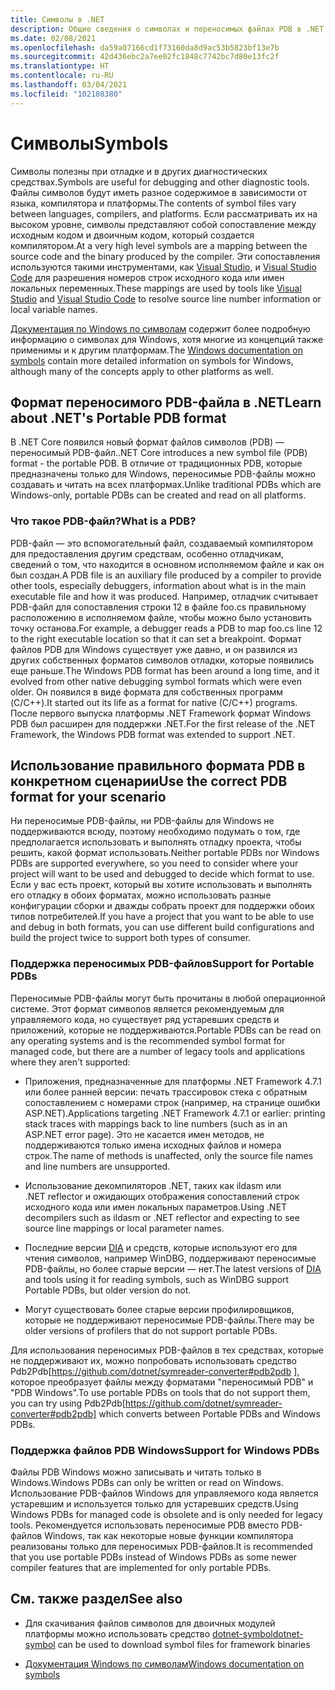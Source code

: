 ```yaml
---
title: Символы в .NET
description: Общие сведения о символах и переносимых файлах PDB в .NET
ms.date: 02/08/2021
ms.openlocfilehash: da59a07166cd1f73160da8d9ac53b5823bf13e7b
ms.sourcegitcommit: 42d436ebc2a7ee02fc1848c7742bc7d80e13fc2f
ms.translationtype: HT
ms.contentlocale: ru-RU
ms.lasthandoff: 03/04/2021
ms.locfileid: "102108380"
---
```

# <a name="symbols"></a><span data-ttu-id="4872f-103">Символы</span><span class="sxs-lookup"><span data-stu-id="4872f-103">Symbols</span></span>

<span data-ttu-id="4872f-104">Символы полезны при отладке и в других диагностических средствах.</span><span class="sxs-lookup"><span data-stu-id="4872f-104">Symbols are useful for debugging and other diagnostic tools.</span></span> <span data-ttu-id="4872f-105">Файлы символов будут иметь разное содержимое в зависимости от языка, компилятора и платформы.</span><span class="sxs-lookup"><span data-stu-id="4872f-105">The contents of symbol files vary between languages, compilers, and platforms.</span></span> <span data-ttu-id="4872f-106">Если рассматривать их на высоком уровне, символы представляют собой сопоставление между исходным кодом и двоичным кодом, который создается компилятором.</span><span class="sxs-lookup"><span data-stu-id="4872f-106">At a very high level symbols are a mapping between the source code and the binary produced by the compiler.</span></span> <span data-ttu-id="4872f-107">Эти сопоставления используются такими инструментами, как [Visual Studio](/visualstudio/debugger/what-is-debugging), и [Visual Studio Code](https://code.visualstudio.com/Docs/editor/debugging) для разрешения номеров строк исходного кода или имен локальных переменных.</span><span class="sxs-lookup"><span data-stu-id="4872f-107">These mappings are used by tools like [Visual Studio](/visualstudio/debugger/what-is-debugging) and [Visual Studio Code](https://code.visualstudio.com/Docs/editor/debugging) to resolve source line number information or local variable names.</span></span>

<span data-ttu-id="4872f-108">[Документация по Windows по символам](/windows/win32/dxtecharts/debugging-with-symbols) содержит более подробную информацию о символах для Windows, хотя многие из концепций также применимы и к другим платформам.</span><span class="sxs-lookup"><span data-stu-id="4872f-108">The [Windows documentation on symbols](/windows/win32/dxtecharts/debugging-with-symbols) contain more detailed information on symbols for Windows, although many of the concepts apply to other platforms as well.</span></span>

## <a name="learn-about-nets-portable-pdb-format"></a><span data-ttu-id="4872f-109">Формат переносимого PDB-файла в .NET</span><span class="sxs-lookup"><span data-stu-id="4872f-109">Learn about .NET's Portable PDB format</span></span>

<span data-ttu-id="4872f-110">В .NET Core появился новый формат файлов символов (PDB) — переносимый PDB-файл.</span><span class="sxs-lookup"><span data-stu-id="4872f-110">.NET Core introduces a new symbol file (PDB) format - the portable PDB.</span></span> <span data-ttu-id="4872f-111">В отличие от традиционных PDB, которые предназначены только для Windows, переносимые PDB-файлы можно создавать и читать на всех платформах.</span><span class="sxs-lookup"><span data-stu-id="4872f-111">Unlike traditional PDBs which are Windows-only, portable PDBs can be created and read on all platforms.</span></span>

### <a name="what-is-a-pdb"></a><span data-ttu-id="4872f-112">Что такое PDB-файл?</span><span class="sxs-lookup"><span data-stu-id="4872f-112">What is a PDB?</span></span>

<span data-ttu-id="4872f-113">PDB-файл — это вспомогательный файл, создаваемый компилятором для предоставления другим средствам, особенно отладчикам, сведений о том, что находится в основном исполняемом файле и как он был создан.</span><span class="sxs-lookup"><span data-stu-id="4872f-113">A PDB file is an auxiliary file produced by a compiler to provide other tools, especially debuggers, information about what is in the main executable file and how it was produced.</span></span> <span data-ttu-id="4872f-114">Например, отладчик считывает PDB-файл для сопоставления строки 12 в файле foo.cs правильному расположению в исполняемом файле, чтобы можно было установить точку останова.</span><span class="sxs-lookup"><span data-stu-id="4872f-114">For example, a debugger reads a PDB to map foo.cs line 12 to the right executable location so that it can set a breakpoint.</span></span> <span data-ttu-id="4872f-115">Формат файлов PDB для Windows существует уже давно, и он развился из других собственных форматов символов отладки, которые появились еще раньше.</span><span class="sxs-lookup"><span data-stu-id="4872f-115">The Windows PDB format has been around a long time, and it evolved from other native debugging symbol formats which were even older.</span></span> <span data-ttu-id="4872f-116">Он появился в виде формата для собственных программ (C/C++).</span><span class="sxs-lookup"><span data-stu-id="4872f-116">It started out its life as a format for native (C/C++) programs.</span></span> <span data-ttu-id="4872f-117">После первого выпуска платформы .NET Framework формат Windows PDB был расширен для поддержки .NET.</span><span class="sxs-lookup"><span data-stu-id="4872f-117">For the first release of the .NET Framework, the Windows PDB format was extended to support .NET.</span></span>

## <a name="use-the-correct-pdb-format-for-your-scenario"></a><span data-ttu-id="4872f-118">Использование правильного формата PDB в конкретном сценарии</span><span class="sxs-lookup"><span data-stu-id="4872f-118">Use the correct PDB format for your scenario</span></span>

<span data-ttu-id="4872f-119">Ни переносимые PDB-файлы, ни PDB-файлы для Windows не поддерживаются всюду, поэтому необходимо подумать о том, где предполагается использовать и выполнять отладку проекта, чтобы решить, какой формат использовать.</span><span class="sxs-lookup"><span data-stu-id="4872f-119">Neither portable PDBs nor Windows PDBs are supported everywhere, so you need to consider where your project will want to be used and debugged to decide which format to use.</span></span> <span data-ttu-id="4872f-120">Если у вас есть проект, который вы хотите использовать и выполнять его отладку в обоих форматах, можно использовать разные конфигурации сборки и дважды собрать проект для поддержки обоих типов потребителей.</span><span class="sxs-lookup"><span data-stu-id="4872f-120">If you have a project that you want to be able to use and debug in both formats, you can use different build configurations and build the project twice to support both types of consumer.</span></span>

### <a name="support-for-portable-pdbs"></a><span data-ttu-id="4872f-121">Поддержка переносимых PDB-файлов</span><span class="sxs-lookup"><span data-stu-id="4872f-121">Support for Portable PDBs</span></span>

<span data-ttu-id="4872f-122">Переносимые PDB-файлы могут быть прочитаны в любой операционной системе. Этот формат символов является рекомендуемым для управляемого кода, но существует ряд устаревших средств и приложений, которые не поддерживаются.</span><span class="sxs-lookup"><span data-stu-id="4872f-122">Portable PDBs can be read on any operating systems and is the recommended symbol format for managed code, but there are a number of legacy tools and applications where they aren't supported:</span></span>

* <span data-ttu-id="4872f-123">Приложения, предназначенные для платформы .NET Framework 4.7.1 или более ранней версии: печать трассировок стека с обратным сопоставлением с номерами строк (например, на странице ошибки ASP.NET).</span><span class="sxs-lookup"><span data-stu-id="4872f-123">Applications targeting .NET Framework 4.7.1 or earlier: printing stack traces with mappings back to line numbers (such as in an ASP.NET error page).</span></span> <span data-ttu-id="4872f-124">Это не касается имен методов, не поддерживаются только имена исходных файлов и номера строк.</span><span class="sxs-lookup"><span data-stu-id="4872f-124">The name of methods is unaffected, only the source file names and line numbers are unsupported.</span></span>

* <span data-ttu-id="4872f-125">Использование декомпиляторов .NET, таких как ildasm или .NET reflector и ожидающих отображения сопоставлений строк исходного кода или имен локальных параметров.</span><span class="sxs-lookup"><span data-stu-id="4872f-125">Using .NET decompilers such as ildasm or .NET reflector and expecting to see source line mappings or local parameter names.</span></span>

* <span data-ttu-id="4872f-126">Последние версии [DIA](/visualstudio/debugger/debug-interface-access/debug-interface-access-sdk) и средств, которые используют его для чтения символов, например WinDBG, поддерживают переносимые PDB-файлы, но более старые версии — нет.</span><span class="sxs-lookup"><span data-stu-id="4872f-126">The latest versions of [DIA](/visualstudio/debugger/debug-interface-access/debug-interface-access-sdk) and tools using it for reading symbols, such as WinDBG support Portable PDBs, but older version do not.</span></span>

* <span data-ttu-id="4872f-127">Могут существовать более старые версии профилировщиков, которые не поддерживают переносимые PDB-файлы.</span><span class="sxs-lookup"><span data-stu-id="4872f-127">There may be older versions of profilers that do not support portable PDBs.</span></span>

<span data-ttu-id="4872f-128">Для использования переносимых PDB-файлов в тех средствах, которые не поддерживают их, можно попробовать использовать средство Pdb2Pdb[https://github.com/dotnet/symreader-converter#pdb2pdb ], которое преобразует файлы между форматами "переносимый PDB" и "PDB Windows".</span><span class="sxs-lookup"><span data-stu-id="4872f-128">To use portable PDBs on tools that do not support them, you can try using Pdb2Pdb[https://github.com/dotnet/symreader-converter#pdb2pdb] which converts between Portable PDBs and Windows PDBs.</span></span>

### <a name="support-for-windows-pdbs"></a><span data-ttu-id="4872f-129">Поддержка файлов PDB Windows</span><span class="sxs-lookup"><span data-stu-id="4872f-129">Support for Windows PDBs</span></span>

<span data-ttu-id="4872f-130">Файлы PDB Windows можно записывать и читать только в Windows.</span><span class="sxs-lookup"><span data-stu-id="4872f-130">Windows PDBs can only be written or read on Windows.</span></span> <span data-ttu-id="4872f-131">Использование PDB-файлов Windows для управляемого кода является устаревшим и используется только для устаревших средств.</span><span class="sxs-lookup"><span data-stu-id="4872f-131">Using Windows PDBs for managed code is obsolete and is only needed for legacy tools.</span></span> <span data-ttu-id="4872f-132">Рекомендуется использовать переносимые PDB вместо PDB-файлов Windows, так как некоторые новые функции компилятора реализованы только для переносимых PDB-файлов.</span><span class="sxs-lookup"><span data-stu-id="4872f-132">It is recommended that you use portable PDBs instead of Windows PDBs as some newer compiler features that are implemented for only portable PDBs.</span></span>

## <a name="see-also"></a><span data-ttu-id="4872f-133">См. также раздел</span><span class="sxs-lookup"><span data-stu-id="4872f-133">See also</span></span>

* <span data-ttu-id="4872f-134">Для скачивания файлов символов для двоичных модулей платформы можно использовать средство [dotnet-symbol](./dotnet-symbol.md)</span><span class="sxs-lookup"><span data-stu-id="4872f-134">[dotnet-symbol](./dotnet-symbol.md) can be used to download symbol files for framework binaries</span></span>

* [<span data-ttu-id="4872f-135">Документация Windows по символам</span><span class="sxs-lookup"><span data-stu-id="4872f-135">Windows documentation on symbols</span></span>](/windows/win32/dxtecharts/debugging-with-symbols)
